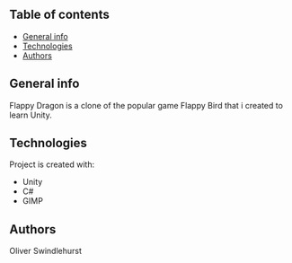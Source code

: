 ## Table of contents
* [General info](#general-info)
* [Technologies](#technologies)
* [Authors](#authors)

## General info
Flappy Dragon is a clone of the popular game Flappy Bird that i created to learn Unity.

## Technologies
Project is created with:
* Unity
* C#
* GIMP

## Authors
Oliver Swindlehurst
